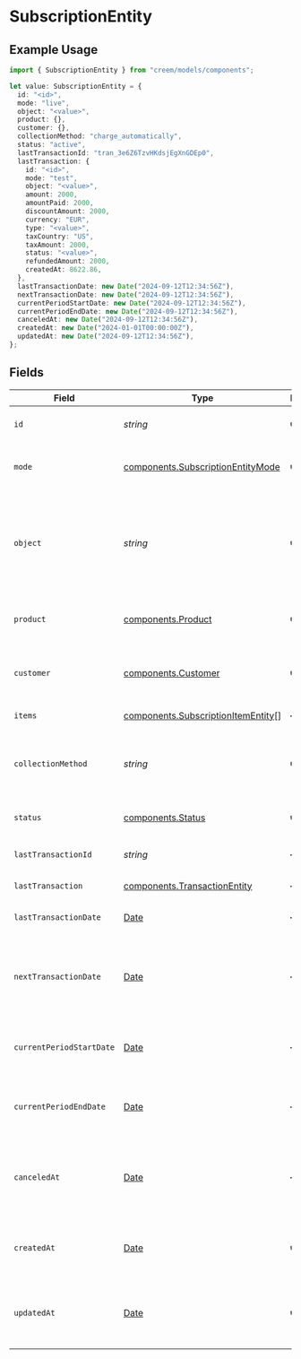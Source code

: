 # SubscriptionEntity

## Example Usage

```typescript
import { SubscriptionEntity } from "creem/models/components";

let value: SubscriptionEntity = {
  id: "<id>",
  mode: "live",
  object: "<value>",
  product: {},
  customer: {},
  collectionMethod: "charge_automatically",
  status: "active",
  lastTransactionId: "tran_3e6Z6TzvHKdsjEgXnGDEp0",
  lastTransaction: {
    id: "<id>",
    mode: "test",
    object: "<value>",
    amount: 2000,
    amountPaid: 2000,
    discountAmount: 2000,
    currency: "EUR",
    type: "<value>",
    taxCountry: "US",
    taxAmount: 2000,
    status: "<value>",
    refundedAmount: 2000,
    createdAt: 8622.86,
  },
  lastTransactionDate: new Date("2024-09-12T12:34:56Z"),
  nextTransactionDate: new Date("2024-09-12T12:34:56Z"),
  currentPeriodStartDate: new Date("2024-09-12T12:34:56Z"),
  currentPeriodEndDate: new Date("2024-09-12T12:34:56Z"),
  canceledAt: new Date("2024-09-12T12:34:56Z"),
  createdAt: new Date("2024-01-01T00:00:00Z"),
  updatedAt: new Date("2024-09-12T12:34:56Z"),
};
```

## Fields

| Field                                                                                         | Type                                                                                          | Required                                                                                      | Description                                                                                   | Example                                                                                       |
| --------------------------------------------------------------------------------------------- | --------------------------------------------------------------------------------------------- | --------------------------------------------------------------------------------------------- | --------------------------------------------------------------------------------------------- | --------------------------------------------------------------------------------------------- |
| `id`                                                                                          | *string*                                                                                      | :heavy_check_mark:                                                                            | Unique identifier for the object.                                                             |                                                                                               |
| `mode`                                                                                        | [components.SubscriptionEntityMode](../../models/components/subscriptionentitymode.md)        | :heavy_check_mark:                                                                            | String representing the environment.                                                          |                                                                                               |
| `object`                                                                                      | *string*                                                                                      | :heavy_check_mark:                                                                            | String representing the object’s type. Objects of the same type share the same value.         |                                                                                               |
| `product`                                                                                     | [components.Product](../../models/components/product.md)                                      | :heavy_check_mark:                                                                            | The product associated with the subscription.                                                 |                                                                                               |
| `customer`                                                                                    | [components.Customer](../../models/components/customer.md)                                    | :heavy_check_mark:                                                                            | The customer who owns the subscription.                                                       |                                                                                               |
| `items`                                                                                       | [components.SubscriptionItemEntity](../../models/components/subscriptionitementity.md)[]      | :heavy_minus_sign:                                                                            | Subscription items.                                                                           |                                                                                               |
| `collectionMethod`                                                                            | *string*                                                                                      | :heavy_check_mark:                                                                            | The method used for collecting payments for the subscription.                                 | charge_automatically                                                                          |
| `status`                                                                                      | [components.Status](../../models/components/status.md)                                        | :heavy_check_mark:                                                                            | The current status of the subscription.                                                       | active                                                                                        |
| `lastTransactionId`                                                                           | *string*                                                                                      | :heavy_minus_sign:                                                                            | The ID of the last paid transaction.                                                          | tran_3e6Z6TzvHKdsjEgXnGDEp0                                                                   |
| `lastTransaction`                                                                             | [components.TransactionEntity](../../models/components/transactionentity.md)                  | :heavy_minus_sign:                                                                            | The last paid transaction.                                                                    |                                                                                               |
| `lastTransactionDate`                                                                         | [Date](https://developer.mozilla.org/en-US/docs/Web/JavaScript/Reference/Global_Objects/Date) | :heavy_minus_sign:                                                                            | The date of the last paid transaction.                                                        | 2024-09-12T12:34:56Z                                                                          |
| `nextTransactionDate`                                                                         | [Date](https://developer.mozilla.org/en-US/docs/Web/JavaScript/Reference/Global_Objects/Date) | :heavy_minus_sign:                                                                            | The date when the next subscription transaction will be charged.                              | 2024-09-12T12:34:56Z                                                                          |
| `currentPeriodStartDate`                                                                      | [Date](https://developer.mozilla.org/en-US/docs/Web/JavaScript/Reference/Global_Objects/Date) | :heavy_minus_sign:                                                                            | The start date of the current subscription period.                                            | 2024-09-12T12:34:56Z                                                                          |
| `currentPeriodEndDate`                                                                        | [Date](https://developer.mozilla.org/en-US/docs/Web/JavaScript/Reference/Global_Objects/Date) | :heavy_minus_sign:                                                                            | The end date of the current subscription period.                                              | 2024-09-12T12:34:56Z                                                                          |
| `canceledAt`                                                                                  | [Date](https://developer.mozilla.org/en-US/docs/Web/JavaScript/Reference/Global_Objects/Date) | :heavy_minus_sign:                                                                            | The date and time when the subscription was canceled, if applicable.                          | 2024-09-12T12:34:56Z                                                                          |
| `createdAt`                                                                                   | [Date](https://developer.mozilla.org/en-US/docs/Web/JavaScript/Reference/Global_Objects/Date) | :heavy_check_mark:                                                                            | The date and time when the subscription was created.                                          | 2024-01-01T00:00:00Z                                                                          |
| `updatedAt`                                                                                   | [Date](https://developer.mozilla.org/en-US/docs/Web/JavaScript/Reference/Global_Objects/Date) | :heavy_check_mark:                                                                            | The date and time when the subscription was last updated.                                     | 2024-09-12T12:34:56Z                                                                          |